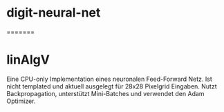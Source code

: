 
# digit-neural-net
=======
# linAlgV

Eine CPU-only Implementation eines neuronalen Feed-Forward Netz. Ist nicht templated und aktuell ausgelegt für 28x28 Pixelgrid Eingaben.
Nutzt Backpropagation, unterstützt Mini-Batches und verwendet den Adam Optimizer.
